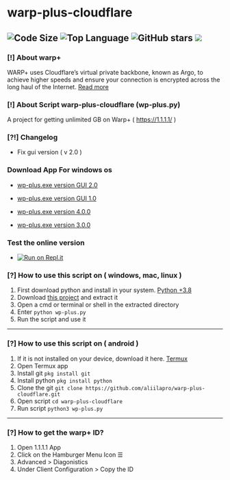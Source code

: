 # warp-plus-cloudflare
![Code Size](https://img.shields.io/github/languages/code-size/aliilapro/warp-plus-cloudflare) ![Top Language](https://img.shields.io/github/languages/top/aliilapro/warp-plus-cloudflare) ![GitHub stars](https://img.shields.io/github/stars/aliilapro/warp-plus-cloudflare) ![](https://img.shields.io/badge/The%20Long%20Hope-%F0%9F%98%8E%E2%9C%8C-green)
--------------------------------------------------------------------

### [!] About warp+
WARP+ uses Cloudflare’s virtual private backbone, known as Argo, to achieve higher speeds and ensure your connection is encrypted across the long haul of the Internet. [Read more](https://blog.cloudflare.com/announcing-warp-plus/)

### [!] About Script warp-plus-cloudflare (wp-plus.py)
A project for getting unlimited GB on Warp+ ( https://1.1.1.1/ ) 

### [?!] Changelog

- Fix gui version ( v 2.0 )

### Download App For windows os

- [wp-plus.exe version GUI 2.0](https://github.com/ALIILAPRO/warp-plus-cloudflare/releases/download/gui-v2/wp-plus.GUI.zip)

- [wp-plus.exe version GUI 1.0](http://bayanbox.ir/download/3829072951471573362/wp-plus-GUI.zip)

- [wp-plus.exe version 4.0.0](http://bayanbox.ir/download/3113538751570579786/wp-plus-version4.0.zip)

- [wp-plus.exe version 3.0.0](http://bayanbox.ir/download/6017786215883517166/wp-plus.zip)

 ### Test the online version
 
 - [![Run on Repl.it](https://repl.it/badge/github/aliilapro/warp)](https://warp.aliilapro.repl.run)

### [?] How to use this script on ( windows, mac, linux )
1. First download python and install in your system. [Python +3.8](https://www.python.org/downloads/)
2. Download [this project](https://github.com/aliilapro/warp-plus-cloudflare/archive/master.zip) and extract it
3. Open a cmd or terminal or shell in the extracted directory
4. Enter `python wp-plus.py`
5. Run the script and use it
--------------------------------------------------------------------
### [?] How to use this script on ( android )
1. If it is not installed on your device, download it here. [Termux](https://play.google.com/store/apps/details?id=com.termux&hl=en_GB)
2. Open Termux app
3. Install git    `pkg install git`
4. Install python `pkg install python`
5. Clone the git  `git clone https://github.com/aliilapro/warp-plus-cloudflare.git`
6. Open script    `cd warp-plus-cloudflare`
7. Run script     `python3 wp-plus.py`
--------------------------------------------------------------------
### [?] How to get the warp+ ID?
1. Open 1.1.1.1 App
2. Click on the Hamburger Menu Icon ☰
3. Advanced > Diagonistics
4. Under Client Configuration > Copy the ID
